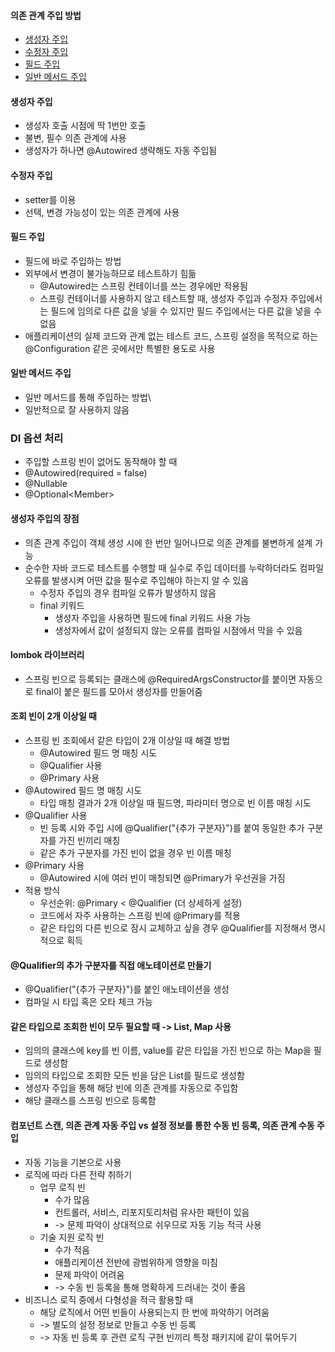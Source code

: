 
#### 의존 관계 주입 방법
- [생성자 주입](#생성자-주입)
- [수정자 주입](#수정자-주입)
- [필드 주입](#필드-주입)
- [일반 메서드 주입](#일반-메서드-주입)

#### 생성자 주입
- 생성자 호출 시점에 딱 1번만 호출
- 불변, 필수 의존 관계에 사용
- 생성자가 하나면 @Autowired 생략해도 자동 주입됨

#### 수정자 주입
- setter를 이용
- 선택, 변경 가능성이 있는 의존 관계에 사용

#### 필드 주입
- 필드에 바로 주입하는 방법
- 외부에서 변경이 불가능하므로 테스트하기 힘듦
	- @Autowired는 스프링 컨테이너를 쓰는 경우에만 적용됨
	- 스프링 컨테이너를 사용하지 않고 테스트할 때, 생성자 주입과 수정자 주입에서는 필드에 임의로 다른 값을 넣을 수 있지만 필드 주입에서는 다른 값을 넣을 수 없음
- 애플리케이션의 실제 코드와 관계 없는 테스트 코드, 스프링 설정을 목적으로 하는 @Configuration 같은 곳에서만 특별한 용도로 사용

#### 일반 메서드 주입
- 일반 메서드를 통해 주입하는 방법\
- 일반적으로 잘 사용하지 않음

### DI 옵션 처리
- 주입할 스프링 빈이 없어도 동작해야 할 때
- @Autowired(required = false)
- @Nullable
- @Optional<Member\>

#### 생성자 주입의 장점
-  의존 관계 주입이 객체 생성 시에 한 번만 일어나므로 의존 관계를 불변하게 설계 가능
- 순수한 자바 코드로 테스트를 수행할 때 실수로 주입 데이터를 누락하더라도 컴파일 오류를 발생시켜 어떤 값을 필수로 주입해야 하는지 알 수 있음
	- 수정자 주입의 경우 컴파일 오류가 발생하지 않음
	- final 키워드
		- 생성자 주입을 사용하면 필드에 final 키워드 사용 가능
		- 생성자에서 값이 설정되지 않는 오류를 컴파일 시점에서 막을 수 있음

#### lombok 라이브러리
- 스프링 빈으로 등록되는 클래스에 @RequiredArgsConstructor를 붙이면 자동으로 final이 붙은 필드를 모아서 생성자를 만들어줌

#### 조회 빈이 2개 이상일 때
- 스프링 빈 조회에서 같은 타입이 2개 이상일 때 해결 방법
	- @Autowired 필드 명 매칭 시도
	- @Qualifier 사용
	- @Primary 사용
- @Autowired 필드 명 매칭 시도
	- 타입 매칭 결과가 2개 이상일 때 필드명, 파라미터 명으로 빈 이름 매칭 시도
- @Qualifier 사용
	- 빈 등록 시와 주입 시에 @Qualifier("{추가 구분자}")를 붙여 동일한 추가 구분자를 가진 빈끼리 매칭
	- 같은 추가 구분자를 가진 빈이 없을 경우 빈 이름 매칭
- @Primary 사용
	- @Autowired 시에 여러 빈이 매칭되면 @Primary가 우선권을 가짐
- 적용 방식
	- 우선순위: @Primary < @Qualifier (더 상세하게 설정)
	- 코드에서 자주 사용하는 스프링 빈에 @Primary를 적용
	- 같은 타입의 다른 빈으로 잠시 교체하고 싶을 경우 @Qualifier를 지정해서 명시적으로 획득

#### @Qualifier의 추가 구분자를 직접 애노테이션로 만들기
- @Qualifier("{추가 구분자}")를 붙인 애노테이션을 생성
- 컴파일 시 타입 혹은 오타 체크 가능

#### 같은 타입으로 조회한 빈이 모두 필요할 때 -> List, Map 사용
- 임의의 클래스에 key를 빈 이름, value를 같은 타입을 가진 빈으로 하는 Map을 필드로 생성함
- 임의의 타입으로 조회한 모든 빈을 담은 List를 필드로 생성함
- 생성자 주입을 통해 해당 빈에 의존 관계를 자동으로 주입함
- 해당 클래스를 스프링 빈으로 등록함

#### 컴포넌트 스캔, 의존 관계 자동 주입 vs 설정 정보를 통한 수동 빈 등록, 의존 관계 수동 주입
- 자동 기능을 기본으로 사용
- 로직에 따라 다른 전략 취하기
	- 업무 로직 빈
		- 수가 많음
		- 컨트롤러, 서비스, 리포지토리처럼 유사한 패턴이 있음
		- -> 문제 파악이 상대적으로 쉬우므로 자동 기능 적극 사용
	- 기술 지원 로직 빈
		- 수가 적음
		- 애플리케이션 전반에 광범위하게 영향을 미침
		- 문제 파악이 어려움
		- -> 수동 빈 등록을 통해 명확하게 드러내는 것이 좋음
- 비즈니스 로직 중에서 다형성을 적극 활용할 때
	- 해당 로직에서 어떤 빈들이 사용되는지 한 번에 파악하기 어려움
	- -> 별도의 설정 정보로 만들고 수동 빈 등록
	- -> 자동 빈 등록 후 관련 로직 구현 빈끼리 특정 패키지에 같이 묶어두기